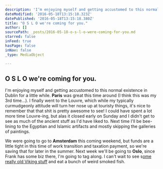 ```yaml
---
description: 'I’m enjoying myself and getting accustomed to this normal existence in Dublin for a little while. Paris was great this time around (I think this was my 3rd time...). I finally went to the Louvre, which while my typically curmudgeonly attitude will turn her nose up at touristy things, it’s nice to remember that that shit is pretty awesome to see! I could have spent a lot more time Louvre-ing, but alas it closed early on Sunday and I didn’t get to see as much of the ancient stuff as I’d have liked to. Next time I’ll be bee-lining to the Egyptian and Islamic artifacts and mostly skipping the galleries of paintings.'
dateModified: '2016-05-18T13:15:18.323Z'
datePublished: '2016-05-18T13:15:18.380Z'
title: "O S L O we're coming for you."
author: []
sourcePath: _posts/2016-05-18-o-s-l-o-were-coming-for-you.md
starred: false
inFeed: true
hasPage: false
inNav: false
_type: MediaObject

---
```

<article style=""><h1>O S L O we're coming for you.</h1></article>

I'm enjoying myself and getting accustomed to this normal existence in Dublin for a little while. **Paris** was great this time around (I think this was my 3rd time...). I finally went to the Louvre, which while my typically curmudgeonly attitude will turn her nose up at touristy things, it's nice to remember that that shit is pretty awesome to see! I could have spent a lot more time Louvre-ing, but alas it closed early on Sunday and I didn't get to see as much of the ancient stuff as I'd have liked to. Next time I'll be bee-lining to the Egyptian and Islamic artifacts and mostly skipping the galleries of paintings.

We were going to go to **Amsterdam** this coming weekend, but funds are a little tight in this time of work transition and taxation payment, so we're saving that for later in the summer. Next week we'll be going to **Oslo**, since Frank has some biz there, I'm going to tag along. I can't wait to see s[ome really old Viking stuff][0] and eat a bunch of weird smoked fish.

[0]: https://www.khm.uio.no/english/visit-us/viking-ship-museum/